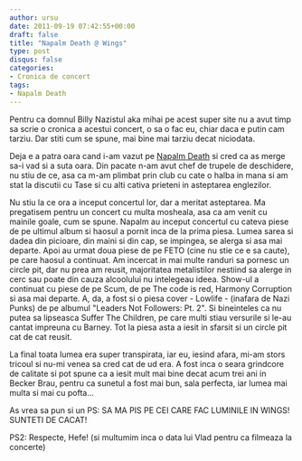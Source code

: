 ```yaml
---
author: ursu
date: 2011-09-19 07:42:55+00:00
draft: false
title: "Napalm Death @ Wings"
type: post
disqus: false
categories:
- Cronica de concert
tags:
- Napalm Death
---
```

Pentru ca domnul Billy Nazistul aka mihai pe acest super site nu a avut timp sa scrie o cronica a acestui concert, o sa o fac eu, chiar daca e putin cam tarziu. Dar stiti cum se spune, mai bine mai tarziu decat niciodata.

Deja e a patra oara cand i-am vazut pe [Napalm Death](http://www.myspace.com/napalmdeath) si cred ca as merge sa-i vad si a suta oara. Din pacate n-am avut chef de trupele de deschidere, nu stiu de ce, asa ca m-am plimbat prin club cu cate o halba in mana si am stat la discutii cu Tase si cu alti cativa prieteni in asteptarea englezilor.

Nu stiu la ce ora a inceput concertul lor, dar a meritat asteptarea. Ma pregatisem pentru un concert cu multa mosheala, asa ca am venit cu mainile goale, cum se spune. Napalm au inceput concertul cu cateva piese de pe ultimul album si haosul a pornit inca de la prima piesa. Lumea sarea si dadea din picioare, din maini si din cap, se impingea, se alerga si asa mai departe. Apoi au urmat doua piese de pe FETO (cine nu stie ce e sa caute), pe care haosul a continuat. Am incercat in mai multe randuri sa pornesc un circle pit, dar nu prea am reusit, majoritatea metalistilor nestiind sa alerge in cerc sau poate din cauza alcoolului nu intelegeau ideea. Show-ul a continuat cu piese de pe Scum, de pe The code is red, Harmony Corruption si asa mai departe. A, da, a fost si o piesa cover - Lowlife -  (inafara de Nazi Punks) de pe albumul "Leaders Not Followers: Pt. 2". Si bineinteles ca nu putea sa lipseasca Suffer The Children, pe care multi stiau versurile si le-au cantat impreuna cu Barney. Tot la piesa asta a iesit in sfarsit si un circle pit cat de cat reusit.

La final toata lumea era super transpirata, iar eu, iesind afara, mi-am stors tricoul si nu-mi venea sa cred cat de ud era. A fost inca o seara grindcore de calitate si pot spune ca a iesit mult mai bine decat acum trei ani in Becker Brau, pentru ca sunetul a fost mai bun, sala perfecta, iar lumea mai multa si mai cu pofta...

As vrea sa pun si un PS: SA MA PIS PE CEI CARE FAC LUMINILE IN WINGS! SUNTETI DE CACAT!

PS2: Respecte, Hefe! (si multumim inca o data lui Vlad pentru ca filmeaza la concerte)
